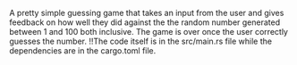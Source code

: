 A pretty simple guessing game that takes an input from the user and gives feedback on how well they did against the the random number generated between 1 and 100 both inclusive. 
The game is over once the user correctly guesses the number. 
!!The code itself is in the src/main.rs file while the dependencies are in the cargo.toml file.
